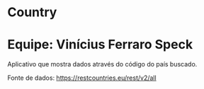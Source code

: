 # Country

# Equipe: Vinícius Ferraro Speck
Aplicativo que mostra dados através do código do país buscado. 

Fonte de dados: https://restcountries.eu/rest/v2/all
